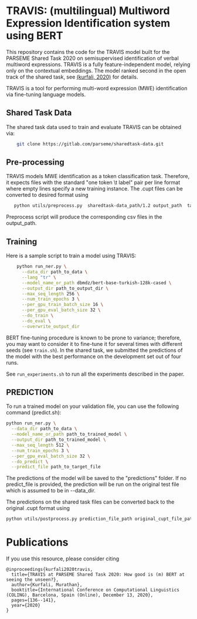 # TRAVIS: (multilingual) Multiword Expression Identification system using BERT

This repository contains the code for the TRAVIS model built for the PARSEME Shared Task 2020 on semisupervised identification of verbal multiword expressions. TRAVIS is a fully feature-independent
model, relying only on the contextual embeddings. The model ranked second in the open track of the shared task, see [(kurfali, 2020)](https://www.diva-portal.org/smash/get/diva2:1524071/FULLTEXT01.pdf) for details.



TRAVIS is a tool for performing multi-word expression (MWE) identification via fine-tuning language models.

## Shared Task Data
The shared task data used to train and evaluate TRAVIS can be obtained via:

```bash
    git clone https://gitlab.com/parseme/sharedtask-data.git
```

## Pre-processing
TRAVIS models MWE identification as a token classification task. Therefore, it expects files with the standard "one token \t label" pair per line format where empty lines
specify a new training instance. The .cupt files can be converted to desired format using 

```bash
   python utils/preprocess.py  sharedtask-data_path/1.2 output_path  target_language[optional]
```
Preprocess script will produce the corresponding csv files in the output_path. 

## Training
Here is a sample script to train a model using TRAVIS:

```bash
    python run_ner.py \
      --data_dir path_to_data \
      --lang "tr" \
      --model_name_or_path dbmdz/bert-base-turkish-128k-cased \
      --output_dir path_to_output_dir \
      --max_seq_length 256 \
      --num_train_epochs 3 \
      --per_gpu_train_batch_size 16 \
      --per_gpu_eval_batch_size 32 \
      --do_train \
      --do_eval \
      --overwrite_output_dir
```
BERT fine-tuning procedure is known to be prone to variance; therefore, you may want to consider it to fine-tune it for several times with different seeds (see `train.sh`). 
In the shared task, we submitted the predictions of the model with the best performance on the development set out of four runs.

See `run_experiments.sh` to run all the experiments described in the paper.

## PREDICTION

To run a trained model on your validation file, you can use the following command (predict.sh):
```bash
python run_ner.py \
  --data_dir path_to_data \
  --model_name_or_path path_to_trained_model \
  --output_dir path_to_trained_model \
  --max_seq_length 512 \
  --num_train_epochs 3 \
  --per_gpu_eval_batch_size 32 \
  --do_predict \
  --predict_file path_to_target_file
```

The predictions of the model will be saved to the "predictions" folder. If no predict_file is provided, the prediction will be run on the original test file which is assumed to be in --data_dir.

The predictions on the shared task files can be converted back to the original .cupt format using
```bash
python utils/postprocess.py prediction_file_path original_cupt_file_path output_dir
```

# Publications

If you use this resource, please consider citing

    @inproceedings{kurfali2020travis,
      title={TRAVIS at PARSEME Shared Task 2020: How good is (m) BERT at seeing the unseen?},
      author={Kurfali, Murathan},
      booktitle={International Conference on Computational Linguistics (COLING), Barcelona, Spain (Online), December 13, 2020},
      pages={136--141},
      year={2020}
    }
